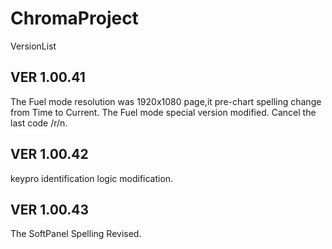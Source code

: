 # ChromaProject
VersionList


## VER 1.00.41
The Fuel mode resolution was 1920x1080 page,it pre-chart spelling change from Time to Current.
The Fuel mode special version modified. Cancel the last code /r/n.
## VER 1.00.42
keypro identification logic modification.
## VER 1.00.43
The SoftPanel Spelling Revised. 
